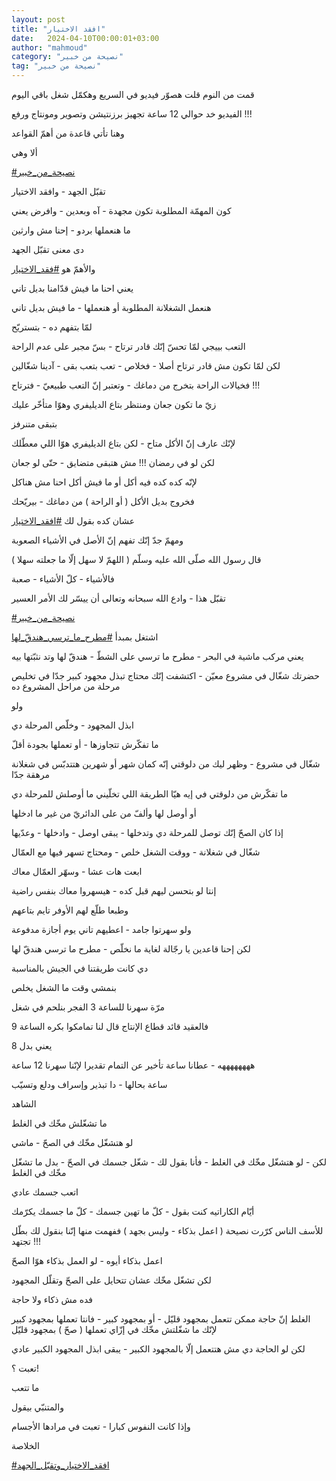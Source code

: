 ```yaml
---
layout: post
title: "افقد الاختيار"
date:   2024-04-10T00:00:01+03:00
author: "mahmoud"
category: "نصيحة من خبير"
tag: "نصيحة من خبير"
---
```



قمت من النوم قلت هصوّر فيديو في السريع وهكمّل شغل باقي
اليوم

الفيديو خد حوالي 12 ساعة تجهيز برزنتيشن وتصوير ومونتاج
ورفع !!!




وهنا تأتي قاعدة من أهمّ القواعد

ألا وهي

[<u>\#نصيحة\_من\_خبير</u>](https://www.facebook.com/hashtag/%D9%86%D8%B5%D9%8A%D8%AD%D8%A9_%D9%85%D9%86_%D8%AE%D8%A8%D9%8A%D8%B1?__eep__=6&__cft__%5b0%5d=AZVu8w2sEkJX-_vK-yP_b9rRTnZDn9n8eA3GrbgfwE37S-7wkvkNIkgo293d_nO1dCExgTja5Z2s8_eVyBMSD26158BpDOa0qsWj4dCGRG58QdRRhheCmyUVzhGXBBM0elq3lbbbLeYNy-MeudjxBUuoz1cQQRxOxbZ6gC3_zs7jKw&__tn__=*NK-R)

تقبّل الجهد - وافقد الاختيار




كون المهمّة المطلوبة تكون مجهدة - آه وبعدين - وافرض
يعني

ما هنعملها بردو - إحنا مش وارثين

دى معنى تقبّل الجهد




والأهمّ هو
[<u>\#فقد\_الاختيار</u>](https://www.facebook.com/hashtag/%D9%81%D9%82%D8%AF_%D8%A7%D9%84%D8%A7%D8%AE%D8%AA%D9%8A%D8%A7%D8%B1?__eep__=6&__cft__%5b0%5d=AZVu8w2sEkJX-_vK-yP_b9rRTnZDn9n8eA3GrbgfwE37S-7wkvkNIkgo293d_nO1dCExgTja5Z2s8_eVyBMSD26158BpDOa0qsWj4dCGRG58QdRRhheCmyUVzhGXBBM0elq3lbbbLeYNy-MeudjxBUuoz1cQQRxOxbZ6gC3_zs7jKw&__tn__=*NK-R)

يعني احنا ما فيش قدّامنا بديل تاني

هنعمل الشغلانة المطلوبة أو هنعملها - ما فيش بديل
تاني

لمّا بتفهم ده - بتستريّح




التعب بييجي لمّا تحسّ إنّك قادر ترتاح - بسّ مجبر على عدم
الراحة

لكن لمّا تكون مش قادر ترتاح أصلا - فخلاص - تعب بتعب بقى -
آدينا شغّالين

فخيالات الراحة بتخرج من دماغك - وتعتبر إنّ التعب طبيعيّ -
فترتاح !!!




زيّ ما تكون جعان ومنتظر بتاع الديليفري وهوّا متأخّر
عليك

بتبقى متنرفز

لإنّك عارف إنّ الأكل متاح - لكن بتاع الديليفري هوّا اللي
معطّلك




لكن لو في رمضان !!! مش هتبقى متضايق - حتّى لو جعان

لإنّه كده كده فيه أكل أو ما فيش أكل احنا مش هناكل




فخروج بديل الأكل ( أو الراحة ) من دماغك - بيريّحك

عشان كده بقول لك
[<u>\#افقد\_الاختيار</u>](https://www.facebook.com/hashtag/%D8%A7%D9%81%D9%82%D8%AF_%D8%A7%D9%84%D8%A7%D8%AE%D8%AA%D9%8A%D8%A7%D8%B1?__eep__=6&__cft__%5b0%5d=AZVu8w2sEkJX-_vK-yP_b9rRTnZDn9n8eA3GrbgfwE37S-7wkvkNIkgo293d_nO1dCExgTja5Z2s8_eVyBMSD26158BpDOa0qsWj4dCGRG58QdRRhheCmyUVzhGXBBM0elq3lbbbLeYNy-MeudjxBUuoz1cQQRxOxbZ6gC3_zs7jKw&__tn__=*NK-R)




ومهمّ جدّ إنّك تفهم إنّ الأصل في الأشياء الصعوبة

قال رسول الله صلّى الله عليه وسلّم ( اللهمّ لا سهل إلّا ما
جعلته سهلا )

فالأشياء - كلّ الأشياء - صعبة

تقبّل هذا - وادع الله سبحانه وتعالى أن ييسّر لك الأمر
العسير

[\#نصيحة\_من\_خبير](https://www.facebook.com/hashtag/%D9%86%D8%B5%D9%8A%D8%AD%D8%A9_%D9%85%D9%86_%D8%AE%D8%A8%D9%8A%D8%B1?__eep__=6&__cft__%5b0%5d=AZVjBfsnuC5cCbbxm4IDZQbbkMV6OBJzlrZwbi2eNEW55VCzSm_9wk_w5ix77o4XhaIALC2_9-Iy3QC2mENHx9HwlAaq9k8SQIzPOam9XY4rjLIXqbIvgRHkophSXc2majBedm-grM5lOZ-3oKnyEi8Ngj1xsoLXP_J_C6GE6lFSmYdTbPcf-5Q-npbOyF-jXaQ&__tn__=*NK-R)




اشتغل بمبدأ
[\#مطرح\_ما\_ترسي\_هندقّ\_لها](https://www.facebook.com/hashtag/%D9%85%D8%B7%D8%B1%D8%AD_%D9%85%D8%A7_%D8%AA%D8%B1%D8%B3%D9%8A_%D9%87%D9%86%D8%AF%D9%82%D9%91_%D9%84%D9%87%D8%A7?__eep__=6&__cft__%5b0%5d=AZVjBfsnuC5cCbbxm4IDZQbbkMV6OBJzlrZwbi2eNEW55VCzSm_9wk_w5ix77o4XhaIALC2_9-Iy3QC2mENHx9HwlAaq9k8SQIzPOam9XY4rjLIXqbIvgRHkophSXc2majBedm-grM5lOZ-3oKnyEi8Ngj1xsoLXP_J_C6GE6lFSmYdTbPcf-5Q-npbOyF-jXaQ&__tn__=*NK-R)




يعني مركب ماشية في البحر - مطرح ما ترسي على الشطّ - هندقّ
لها وتد نثبّتها بيه




حضرتك شغّال في مشروع معيّن - اكتشفت إنّك محتاج تبذل مجهود
كبير جدّا في تخليص مرحلة من مراحل المشروع ده




ولو

ابذل المجهود - وخلّص المرحلة دي




ما تفكّرش تتجاوزها - أو تعملها بجودة أقلّ




شغّال في مشروع - وظهر ليك من دلوقتي إنّه كمان شهر أو شهرين
هتتدبّس في شغلانة مرهقة جدّا

ما تفكّرش من دلوقتي في إيه هيّا الطريقة اللي تخلّيني ما
أوصلش للمرحلة دي

أو أوصل لها وألفّ من على الدائريّ من غير ما ادخلها




إذا كان الصحّ إنّك توصل للمرحلة دي وتدخلها - يبقى اوصل -
وادخلها - وعدّيها




شغّال في شغلانة - ووقت الشغل خلص - ومحتاج تسهر فيها مع
العمّال

ابعت هات عشا - وسهّر العمّال معاك




إنتا لو بتحسن ليهم قبل كده - هيسهروا معاك بنفس
راضية

وطبعا طلّع لهم الأوفر تايم بتاعهم

ولو سهرتوا جامد - اعطيهم تاني يوم أجازة مدفوعة

لكن إحنا قاعدين يا رجّالة لغاية ما نخلّص - مطرح ما ترسي
هندقّ لها




دي كانت طريقتنا في الجيش بالمناسبة

بنمشي وقت ما الشغل يخلص

مرّة سهرنا للساعة 3 الفجر بنلحم في شغل

فالعقيد قائد قطاع الإنتاج قال لنا تمامكوا بكره الساعة
9

يعني بدل 8




ههههههههه - عطانا ساعة تأخير عن التمام تقديرا لإنّنا
سهرنا 12 ساعة

ساعة بحالها - دا تبذير وإسراف ودلع وتسيّب




الشاهد

ما تشغّلش مخّك في الغلط

لو هتشغّل مخّك في الصحّ - ماشي

لكن - لو هتشغّل مخّك في الغلط - فأنا بقول لك - شغّل جسمك في
الصحّ - بدل ما تشغّل مخّك في الغلط

اتعب جسمك عادي

أيّام الكاراتيه كنت بقول - كلّ ما تهين جسمك - كلّ ما جسمك
يكرّمك




للأسف الناس كرّرت نصيحة ( اعمل بذكاء - وليس بجهد ) ففهمت
منها إنّنا بنقول لك بطّل تجتهد !!!




اعمل بذكاء أيوه - لو العمل بذكاء هوّا الصحّ

لكن تشغّل مخّك عشان تتحايل على الصحّ وتقلّل المجهود

فده مش ذكاء ولا حاجة




الغلط إنّ حاجة ممكن تتعمل بمجهود قليّل - أو بمجهود كبير -
فانتا تعملها بمجهود كبير لإنّك ما شغّلتش مخّك في إزّاي تعملها ( صحّ ) بمجهود
قليّل

لكن لو الحاجة دي مش هتتعمل إلّا بالمجهود الكبير - يبقى
ابذل المجهود الكبير عادي




تعبت ؟!

ما تتعب




والمتنبّي بيقول

وإذا كانت النفوس كبارا - تعبت في مرادها الأجسام




الخلاصة

[\#افقد\_الاختيار\_وتقبّل\_الجهد](https://www.facebook.com/hashtag/%D8%A7%D9%81%D9%82%D8%AF_%D8%A7%D9%84%D8%A7%D8%AE%D8%AA%D9%8A%D8%A7%D8%B1_%D9%88%D8%AA%D9%82%D8%A8%D9%91%D9%84_%D8%A7%D9%84%D8%AC%D9%87%D8%AF?__eep__=6&__cft__%5b0%5d=AZVjBfsnuC5cCbbxm4IDZQbbkMV6OBJzlrZwbi2eNEW55VCzSm_9wk_w5ix77o4XhaIALC2_9-Iy3QC2mENHx9HwlAaq9k8SQIzPOam9XY4rjLIXqbIvgRHkophSXc2majBedm-grM5lOZ-3oKnyEi8Ngj1xsoLXP_J_C6GE6lFSmYdTbPcf-5Q-npbOyF-jXaQ&__tn__=*NK-R)
